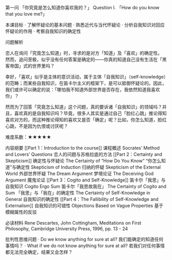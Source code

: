 第一问 「你究竟是怎么知道你喜欢我的？」
Question I. 「How do you know that you love me?」

本课目标
· 了解怀疑论的基本问题
· 熟悉近代与当代怀疑论
· 分析自我知识对回应怀疑论的作用
· 考察自我知识的确定性


问题解析

恋人在询问「究竟怎么知道」时，寻求的是对方「知道」及「喜欢」的确定性。
然而，追问至极，似乎没有任何答案是确定的——你真的知道自己没有生活在「黑客帝国」式的世界里吗？

幸好，「喜欢」似乎是主体的意识活动，属于主体「自我知识」（self-knowledge）的范畴；而某些自我知识，在笛卡尔主义的框架下，是可以抵御怀疑论的。因此，我们或许可以确定的说：「哪怕我不知道外部世界是否存在，我依然知道我喜欢你」？

然而为了回答「究竟怎么知道」这个问题，真的要诉诸「自我知识」的领域吗？并且，喜欢真的是自我知识吗？毕竟，很多人其实是通过自己「脸红心跳」推论得知喜欢对方的，而这种推论得知的喜欢又是否「确定」呢？比如，你怎么知道，脸红心跳，不是因为仇恨或讨厌呢？

难度系数：★★★★★


内容纲要
[[Part 1：Introduction to the course]]
课程概述
Socrates’ Method and Lovers’ Questions
				恋人的问题与苏格拉底的方法
[[Part 2：Certainty and Skepticism]]
确定性与怀疑论
The Certainty of “How Do You Know”
				“你怎么知道”与确定性
Skepticism of Induction
				归纳的怀疑
Skepticism of the External World
				外部世界怀疑
The Dream Argument
							梦境论证
The Deceiving God Argument
							魔鬼论证
[[Part 3：Cogito and Self-Knowledge]]
笛卡尔「我思」与自我知识
Cogito Ergo Sum
				笛卡尔「我思故我在」
The Certainty of Cogito and Sum
				「我思」与「我在」的确定性
The Certainty of Self-Knowledge in General
				自我知识的确定性
[[Part 4：The Fallibility of Self-Knowledge and Externalism]]
自我知识的可错性
Objections Based on Vague Properties
				基于模糊属性的反驳


必读材料
Rene Descartes, John Cottingham, Meditations on First Philosophy, Cambridge University Press, 1996, pp. 13 - 24

批判性思维问题
· Do we know anything for sure at all?
我们能确定的知道任何事情吗？
· What if we do not know anything for sure at all?
若我们对任何事情都无法完全确定，结果又会怎样？